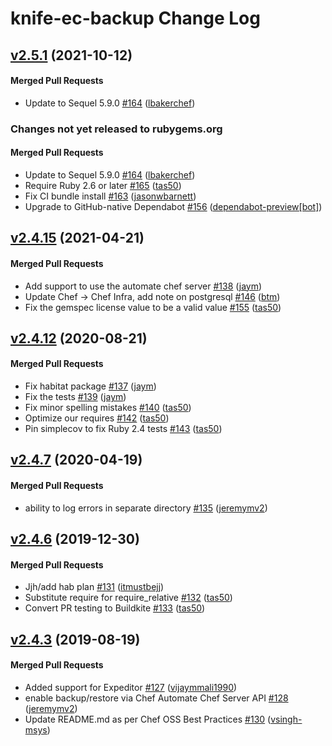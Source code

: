 # knife-ec-backup Change Log

<!-- latest_release 2.5.1 -->
## [v2.5.1](https://github.com/chef/knife-ec-backup/tree/v2.5.1) (2021-10-12)

#### Merged Pull Requests
- Update to Sequel 5.9.0 [#164](https://github.com/chef/knife-ec-backup/pull/164) ([lbakerchef](https://github.com/lbakerchef))
<!-- latest_release -->

<!-- release_rollup since=2.4.15 -->
### Changes not yet released to rubygems.org

#### Merged Pull Requests
- Update to Sequel 5.9.0 [#164](https://github.com/chef/knife-ec-backup/pull/164) ([lbakerchef](https://github.com/lbakerchef)) <!-- 2.5.1 -->
- Require Ruby 2.6 or later [#165](https://github.com/chef/knife-ec-backup/pull/165) ([tas50](https://github.com/tas50)) <!-- 2.5.0 -->
- Fix CI bundle install [#163](https://github.com/chef/knife-ec-backup/pull/163) ([jasonwbarnett](https://github.com/jasonwbarnett)) <!-- 2.4.17 -->
- Upgrade to GitHub-native Dependabot [#156](https://github.com/chef/knife-ec-backup/pull/156) ([dependabot-preview[bot]](https://github.com/dependabot-preview[bot])) <!-- 2.4.16 -->
<!-- release_rollup -->

<!-- latest_stable_release -->
## [v2.4.15](https://github.com/chef/knife-ec-backup/tree/v2.4.15) (2021-04-21)

#### Merged Pull Requests
- Add support to use the automate chef server [#138](https://github.com/chef/knife-ec-backup/pull/138) ([jaym](https://github.com/jaym))
- Update Chef -&gt; Chef Infra, add note on postgresql [#146](https://github.com/chef/knife-ec-backup/pull/146) ([btm](https://github.com/btm))
- Fix the gemspec license value to be a valid value [#155](https://github.com/chef/knife-ec-backup/pull/155) ([tas50](https://github.com/tas50))
<!-- latest_stable_release -->

## [v2.4.12](https://github.com/chef/knife-ec-backup/tree/v2.4.12) (2020-08-21)

#### Merged Pull Requests
- Fix habitat package [#137](https://github.com/chef/knife-ec-backup/pull/137) ([jaym](https://github.com/jaym))
- Fix the tests [#139](https://github.com/chef/knife-ec-backup/pull/139) ([jaym](https://github.com/jaym))
- Fix minor spelling mistakes [#140](https://github.com/chef/knife-ec-backup/pull/140) ([tas50](https://github.com/tas50))
- Optimize our requires [#142](https://github.com/chef/knife-ec-backup/pull/142) ([tas50](https://github.com/tas50))
- Pin simplecov to fix Ruby 2.4 tests [#143](https://github.com/chef/knife-ec-backup/pull/143) ([tas50](https://github.com/tas50))

## [v2.4.7](https://github.com/chef/knife-ec-backup/tree/v2.4.7) (2020-04-19)

#### Merged Pull Requests
- ability to log errors in separate directory [#135](https://github.com/chef/knife-ec-backup/pull/135) ([jeremymv2](https://github.com/jeremymv2))

## [v2.4.6](https://github.com/chef/knife-ec-backup/tree/v2.4.6) (2019-12-30)

#### Merged Pull Requests
- Jjh/add hab plan [#131](https://github.com/chef/knife-ec-backup/pull/131) ([itmustbejj](https://github.com/itmustbejj))
- Substitute require for require_relative [#132](https://github.com/chef/knife-ec-backup/pull/132) ([tas50](https://github.com/tas50))
- Convert PR testing to Buildkite [#133](https://github.com/chef/knife-ec-backup/pull/133) ([tas50](https://github.com/tas50))

## [v2.4.3](https://github.com/chef/knife-ec-backup/tree/v2.4.3) (2019-08-19)

#### Merged Pull Requests
- Added support for Expeditor [#127](https://github.com/chef/knife-ec-backup/pull/127) ([vijaymmali1990](https://github.com/vijaymmali1990))
- enable backup/restore via Chef Automate Chef Server API [#128](https://github.com/chef/knife-ec-backup/pull/128) ([jeremymv2](https://github.com/jeremymv2))
- Update README.md as per Chef OSS Best Practices [#130](https://github.com/chef/knife-ec-backup/pull/130) ([vsingh-msys](https://github.com/vsingh-msys))